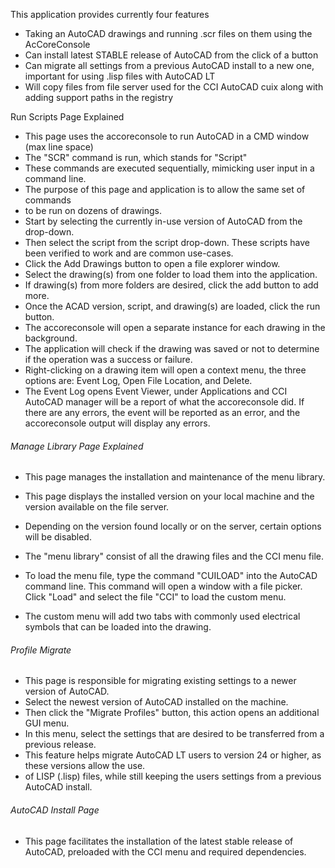 
This application provides currently four features
- Taking an AutoCAD drawings and running .scr files on them using the AcCoreConsole
- Can install latest STABLE release of AutoCAD from the click of a button
- Can migrate all settings from a previous AutoCAD install to a new one, important for using .lisp files with AutoCAD LT
- Will copy files from file server used for the CCI AutoCAD cuix along with adding support paths in the registry

Run Scripts Page Explained
- This page uses the accoreconsole to run AutoCAD in a CMD window (max line space)
- The "SCR" command is run, which stands for "Script"
- These commands are executed sequentially, mimicking user input in a command line.
- The purpose of this page and application is to allow the same set of commands
- to be run on dozens of drawings.
- Start by selecting the currently in-use version of AutoCAD from the drop-down.
- Then select the script from the script drop-down. These scripts have been verified to work and are common use-cases.
- Click the Add Drawings button to open a file explorer window.
- Select the drawing(s) from one folder to load them into the application.
- If drawing(s) from more folders are desired, click the add button to add more.
- Once the ACAD version, script, and drawing(s) are loaded, click the run button.
- The accoreconsole will open a separate instance for each drawing in the background.
- The application will check if the drawing was saved or not to determine if the operation was a success or failure.
- Right-clicking on a drawing item will open a context menu, the three options are: Event Log, Open File Location, and Delete.
- The Event Log opens Event Viewer, under Applications and CCI AutoCAD manager will be a report of what the accoreconsole did. If there are any errors, the event will be reported as an error, and the accoreconsole output will display any errors.

###### Manage Library Page Explained
- This page manages the installation and maintenance of the menu library.
- This page displays the installed version on your local machine and the version available on the file server.

- Depending on the version found locally or on the server, certain options will be disabled.
- The "menu library" consist of all the drawing files and the CCI menu file.
- To load the menu file, type the command "CUILOAD" into the AutoCAD command line. This command will open a window with a file picker. Click "Load" and select the file "CCI" to load the custom menu.
- The custom menu will add two tabs with commonly used electrical symbols that can be loaded into the drawing.

###### Profile Migrate
- This page is responsible for migrating existing settings to a newer version of AutoCAD. 
- Select the newest version of AutoCAD installed on the machine.
- Then click the "Migrate Profiles" button, this action opens an additional GUI menu.
- In this menu, select the settings that are desired to be transferred from a previous release.
- This feature helps migrate AutoCAD LT users to version 24 or higher, as these versions allow the use.
- of LISP (.lisp) files, while still keeping the users settings from a previous AutoCAD install.

###### AutoCAD Install Page
- This page facilitates the installation of the latest stable release of AutoCAD, preloaded with the CCI menu and required dependencies.